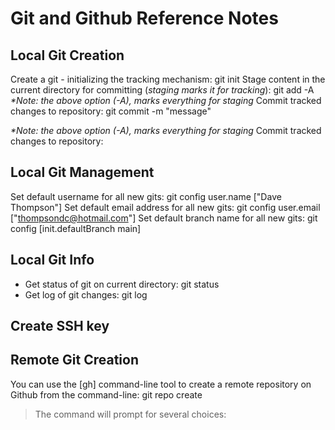 # Git and Github Reference Notes #

## Local Git Creation ##
Create a git - initializing the tracking mechanism:
    git init
Stage content in the current directory for committing (*staging marks it for tracking*):
    git add -A
*\*Note: the above option (-A), marks everything for staging*
Commit tracked changes to repository:
    git commit -m "message"

*\*Note: the above option (-A), marks everything for staging*
Commit tracked changes to repository:

## Local Git Management ##
Set default username for all new gits:
    git config user.name ["Dave Thompson"]
Set default email address for all new gits:
    git config user.email ["thompsondc@hotmail.com"]
Set default branch name for all new gits:
    git config [init.defaultBranch main]

## Local Git Info ##
- Get status of git on current directory:
    git status
- Get log of git changes:
    git log

## Create SSH key ##


## Remote Git Creation ##
You can use the [gh] command-line tool to create a remote repository on Github from the command-line:
    git repo create
> The command will prompt for several choices:
